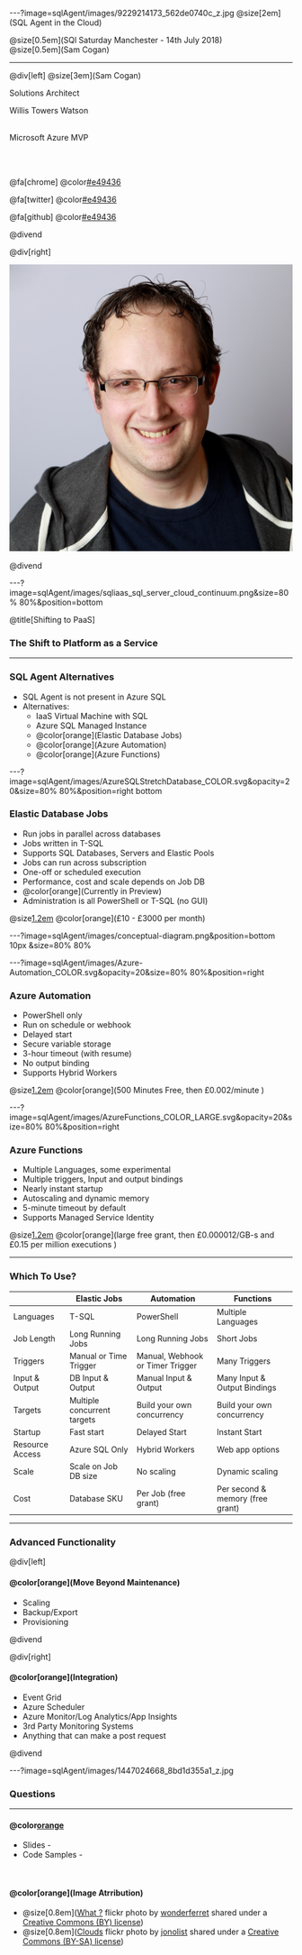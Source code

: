 ---?image=sqlAgent/images/9229214173_562de0740c_z.jpg
@size[2em](SQL Agent in the Cloud)

@size[0.5em](SQl Saturday Manchester - 14th July 2018)  
@size[0.5em](Sam Cogan)


---
@div[left]
@size[3em](Sam Cogan)


Solutions Architect  
  
Willis Towers Watson  <br/><br/>

Microsoft Azure MVP  

<br/><br/>

@fa[chrome] @color[#e49436](samcogan.com)  

@fa[twitter] @color[#e49436](@samcogan)  

@fa[github] @color[#e49436](sam-cogan)  

@divend

@div[right]

![Sam Cogan](sqlAgent/images/Sam_Cogan_new_cropped.jpg)

@divend

---?image=sqlAgent/images/sqliaas_sql_server_cloud_continuum.png&size=80% 80%&position=bottom


@title[Shifting to PaaS]


### The Shift to Platform as a Service

---

### SQL Agent Alternatives

* SQL Agent is not present in Azure SQL
* Alternatives:
    * IaaS Virtual Machine with SQL
    * Azure SQL Managed Instance
    * @color[orange](Elastic Database Jobs)
    * @color[orange](Azure Automation)
    * @color[orange](Azure Functions)


---?image=sqlAgent/images/AzureSQLStretchDatabase_COLOR.svg&opacity=20&size=80% 80%&position=right bottom
### Elastic Database Jobs


* Run jobs in parallel across databases
* Jobs written in T-SQL
* Supports SQL Databases, Servers and Elastic Pools
* Jobs can run across subscription
* One-off or scheduled execution
* Performance, cost and scale depends on Job DB
* @color[orange](Currently in Preview)
* Administration is all PowerShell or T-SQL (no GUI)

@size[1.2em](Cost:) @color[orange](£10 - £3000 per month)

---?image=sqlAgent/images/conceptual-diagram.png&position=bottom 10px &size=80% 80%

---?image=sqlAgent/images/Azure-Automation_COLOR.svg&opacity=20&size=80% 80%&position=right
### Azure Automation

* PowerShell only
* Run on schedule or webhook
* Delayed start
* Secure variable storage
* 3-hour timeout (with resume)
* No output binding
* Supports Hybrid Workers

@size[1.2em](Cost:) @color[orange](500 Minutes Free, then £0.002/minute )

---?image=sqlAgent/images/AzureFunctions_COLOR_LARGE.svg&opacity=20&size=80% 80%&position=right
### Azure Functions

* Multiple Languages, some experimental
* Multiple triggers, Input and output bindings
* Nearly instant startup
* Autoscaling and dynamic memory
* 5-minute timeout by default
* Supports Managed Service Identity

@size[1.2em](Cost:) @color[orange](large free grant, then £0.000012/GB-s and £0.15 per million executions )

---
### Which To Use?


<table class="compare-table">
<thead><tr class="compare-table-header"><th></th><th>Elastic Jobs</th><th>Automation</th><th>Functions</th></tr></thead><tbody>
 <tr><td class="compare-table-header">Languages</td><td>T-SQL</td><td>PowerShell</td><td>Multiple Languages</td></tr>
 <tr><td class="compare-table-header">Job Length</td><td>Long Running Jobs</td><td>Long Running Jobs</td><td>Short Jobs</td></tr>
 <tr><td class="compare-table-header">Triggers</td><td>Manual or Time Trigger</td><td>Manual, Webhook or Timer Trigger</td><td>Many Triggers</td></tr>
 <tr><td class="compare-table-header">Input & Output</td><td>DB Input & Output</td><td>Manual Input & Output</td><td>Many Input & Output Bindings</td></tr>
 <tr><td class="compare-table-header">Targets</td><td>Multiple concurrent targets</td><td>Build your own concurrency</td><td>Build your own concurrency</td></tr>
 <tr><td class="compare-table-header">Startup</td><td>Fast start</td><td>Delayed Start</td><td>Instant Start</td></tr>
 <tr><td class="compare-table-header">Resource Access</td><td>Azure SQL Only</td><td>Hybrid Workers</td><td>Web app options</td></tr>
 <tr><td class="compare-table-header">Scale</td><td>Scale on Job DB size</td><td>No scaling</td><td>Dynamic scaling</td></tr>
  <tr><td class="compare-table-header">Cost</td><td>Database SKU</td><td>Per Job (free grant)</td><td>Per second & memory (free grant)</td></tr>
</tbody></table>

---
### Advanced Functionality

@div[left]

<h4> @color[orange](Move Beyond Maintenance)</h4>

<ul>
<li> Scaling</li>
<li> Backup/Export</li>
<li> Provisioning</li>
</ul>


@divend

@div[right]

<h4> @color[orange](Integration)</h4>
<ul>
<li>Event Grid </li>
<li> Azure Scheduler </li>
<li> Azure Monitor/Log Analytics/App Insights </li>
<li> 3rd Party Monitoring Systems</li>
<li> Anything that can make a post request </li>
</ul>


@divend

---?image=sqlAgent/images/1447024668_8bd1d355a1_z.jpg
### Questions


---

#### @color[orange](Resources)

* Slides -  
* Code Samples - 
 
 <br/>

#### @color[orange](Image Atrribution)

* @size[0.8em]([What ?](https://flickr.com/photos/wonderferret/1447024668 "What ?") flickr photo by [wonderferret](https://flickr.com/people/wonderferret) shared under a [Creative Commons (BY) license](https://creativecommons.org/licenses/by/2.0/))
* @size[0.8em]([Clouds](https://flickr.com/photos/jonolist/9229214173 "Clouds") flickr photo by [jonolist](https://flickr.com/people/jonolist) shared under a [Creative Commons (BY-SA) license](https://creativecommons.org/licenses/by-sa/2.0/))